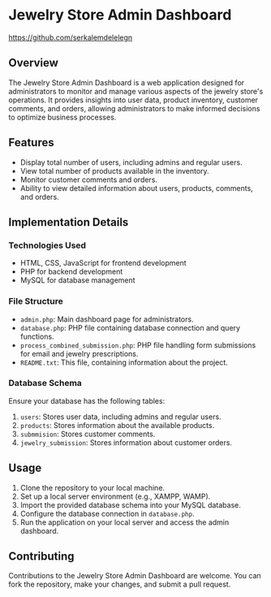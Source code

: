# Jewelry Store Admin Dashboard
https://github.com/serkalemdelelegn 


## Overview
The Jewelry Store Admin Dashboard is a web application designed for administrators to monitor and manage various aspects of the jewelry store's operations. It provides insights into user data, product inventory, customer comments, and orders, allowing administrators to make informed decisions to optimize business processes.

## Features
- Display total number of users, including admins and regular users.
- View total number of products available in the inventory.
- Monitor customer comments and orders.
- Ability to view detailed information about users, products, comments, and orders.

## Implementation Details
### Technologies Used
- HTML, CSS, JavaScript for frontend development
- PHP for backend development
- MySQL for database management

### File Structure
- `admin.php`: Main dashboard page for administrators.
- `database.php`: PHP file containing database connection and query functions.
- `process_combined_submission.php`: PHP file handling form submissions for email and jewelry prescriptions.
- `README.txt`: This file, containing information about the project.

### Database Schema
Ensure your database has the following tables:
1. `users`: Stores user data, including admins and regular users.
2. `products`: Stores information about the available products.
3. `submmision`: Stores customer comments.
4. `jewelry_submission`: Stores information about customer orders.

## Usage
1. Clone the repository to your local machine.
2. Set up a local server environment (e.g., XAMPP, WAMP).
3. Import the provided database schema into your MySQL database.
4. Configure the database connection in `database.php`.
5. Run the application on your local server and access the admin dashboard.

## Contributing
Contributions to the Jewelry Store Admin Dashboard are welcome. You can fork the repository, make your changes, and submit a pull request.

